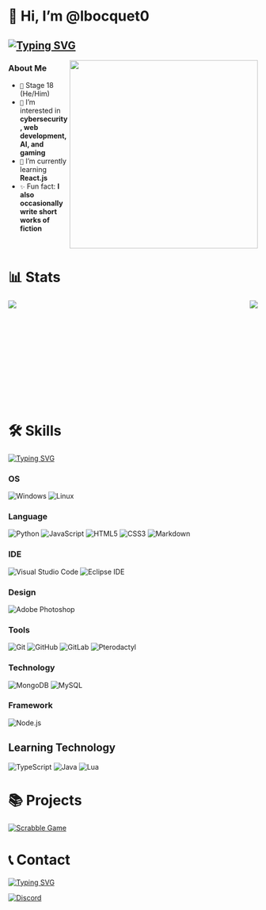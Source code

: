 # 👋 Hi, I’m @lbocquet0
## [![Typing SVG](https://readme-typing-svg.demolab.com?font=&pause=1000&color=00FFFF&random=false&center=true&width=435&lines=A+world+full+of+code)](https://git.io/typing-svg)


<img align='right' src='https://i.pinimg.com/originals/70/ae/b8/70aeb85e5611e1a0e7f9a9e1b4c8760b.gif' width='380"'>

### About Me
- `💎` Stage 18 (He/Him)
- `👀` I’m interested in **cybersecurity, web development, AI, and gaming**
- `🌱` I’m currently learning **React.js**
- `✨` Fun fact: **I also occasionally write short works of fiction**

<br>

# 📊 Stats
<div>
  <img align="left" src="https://github-readme-stats.vercel.app/api?username=lbocquet0&show_icons=true&theme=radical" />
  <img align="right" src="https://github-readme-stats.vercel.app/api/top-langs/?username=lbocquet0&langs_count=5&theme=radical" />
</div>


<br><br><br><br><br><br><br><br><br><br><br><br>


# 🛠️ Skills
[![Typing SVG](https://readme-typing-svg.herokuapp.com?font=&color=00FFFF&size=25&center=true&vCenter=true&width=500&height=50&lines=My+skill)](https://git.io/typing-svg)

### OS
![Windows](https://img.shields.io/badge/Windows-52b5f7?style=for-the-badge&logo=windows&color=blue)
![Linux](https://img.shields.io/badge/Linux-52b5f7?style=for-the-badge&logo=linux&color=black)

### Language
![Python](https://img.shields.io/badge/Python-52b5f7?style=for-the-badge&logo=python&color)
![JavaScript](https://img.shields.io/badge/JavaScript-52b5f7?style=for-the-badge&logo=JavaScript&color=red)
![HTML5](https://img.shields.io/badge/HTML5-52b5f7?style=for-the-badge&logo=html5&color=orange)
![CSS3](https://img.shields.io/badge/CSS3-52b5f7?style=for-the-badge&logo=css3&color=blue)
![Markdown](https://img.shields.io/badge/Markdown-52b5f7?style=for-the-badge&logo=markdown&color=black)

### IDE
![Visual Studio Code](https://img.shields.io/badge/Visual%20Studio%20Code-52b5f7?style=for-the-badge&logo=visual-studio-code&color=blue)
![Eclipse IDE](https://img.shields.io/badge/Eclipse%20IDE-2C2255?style=for-the-badge&logo=eclipse-ide&color=blue)

### Design
![Adobe Photoshop](https://img.shields.io/badge/Adobe%20Photoshop-52b5f7?style=for-the-badge&logo=adobe-photoshop&color=blue)

### Tools
![Git](https://img.shields.io/badge/Git-52b5f7?style=for-the-badge&logo=git&color=red)
![GitHub](https://img.shields.io/badge/GitHub-52b5f7?style=for-the-badge&logo=github&color=black)
![GitLab](https://img.shields.io/badge/GitLab-52b5f7?style=for-the-badge&logo=gitlab&color=orange)
![Pterodactyl](https://img.shields.io/badge/Pterodactyl-52b5f7?style=for-the-badge&logo=pterodactyl&color=black)

### Technology
![MongoDB](https://img.shields.io/badge/MongoDB-52b5f7?style=for-the-badge&logo=mongodb&color=green)
![MySQL](https://img.shields.io/badge/mysql-4479A1.svg?style=for-the-badge&logo=mysql&logoColor=white)

### Framework
![Node.js](https://img.shields.io/badge/Node.js-52b5f7?style=for-the-badge&logo=node.js&color=green)

## Learning Technology
![TypeScript](https://img.shields.io/badge/TypeScript-52b5f7?style=for-the-badge&logo=typescript&color=yellow&logoColor=white)
![Java](https://img.shields.io/badge/java-%23ED8B00.svg?style=for-the-badge&logo=openjdk&color=red&logoColor=white)
![Lua](https://img.shields.io/badge/Lua-52b5f7?style=for-the-badge&logo=lua&color=blue&logoColor=white)


# 📚 Projects

[![Scrabble Game](https://github-readme-stats.vercel.app/api/pin/?username=lbocquet0&repo=scrabble)](https://github.com/anuraghazra/github-readme-stats)



# 📞 Contact
[![Typing SVG](https://readme-typing-svg.herokuapp.com?font=&color=00FFFF&size=25&center=true&vCenter=true&width=500&height=50&lines=Contact+Me)](https://git.io/typing-svg)

[![Discord](https://img.shields.io/badge/Discord-52b5f7?style=for-the-badge&logo=discord&color=blue)](https://discord.com/users/852000000000000000)

<!---
# 📦 Support
[![Typing SVG](https://readme-typing-svg.herokuapp.com?font=&color=00FFFF&size=25&center=true&vCenter=true&width=500&height=50&lines=Support+Me)](https://git.io/typing-svg)

[![PayPal](https://img.shields.io/badge/PayPal-52b5f7?style=for-the-badge&logo=paypal&color=blue)](https://www.paypal.com/paypalme/none)
[![Patreon](https://img.shields.io/badge/Patreon-52b5f7?style=for-the-badge&logo=patreon&color=blue)](https://www.patreon.com/none)
[![Ko-fi](https://img.shields.io/badge/Ko--fi-52b5f7?style=for-the-badge&logo=ko-fi&color=blue)](https://ko-fi.com/none)
[![Buy Me a Coffee](https://img.shields.io/badge/Buy%20Me%20a%20Coffee-52b5f7?style=for-the-badge&logo=buy-me-a-coffee&color=blue)](https://www.buymeacoffee.com/none)
[![LiberaPay](https://img.shields.io/badge/LiberaPay-52b5f7?style=for-the-badge&logo=liberapay&color=blue)](https://liberapay.com/none)




lbocquet0/lbocquet0 is a ✨ special ✨ repository because its `README.md` (this file) appears on your GitHub profile.
You can click the Preview link to take a look at your changes.




![Anurag's GitHub stats](https://github-readme-stats.vercel.app/api?username=lbocquet0&show_icons=true&theme=radical)

![Top Langs](https://github-readme-stats.vercel.app/api/top-langs/?username=anuraghazra&langs_count=8&theme=radical)
--->
